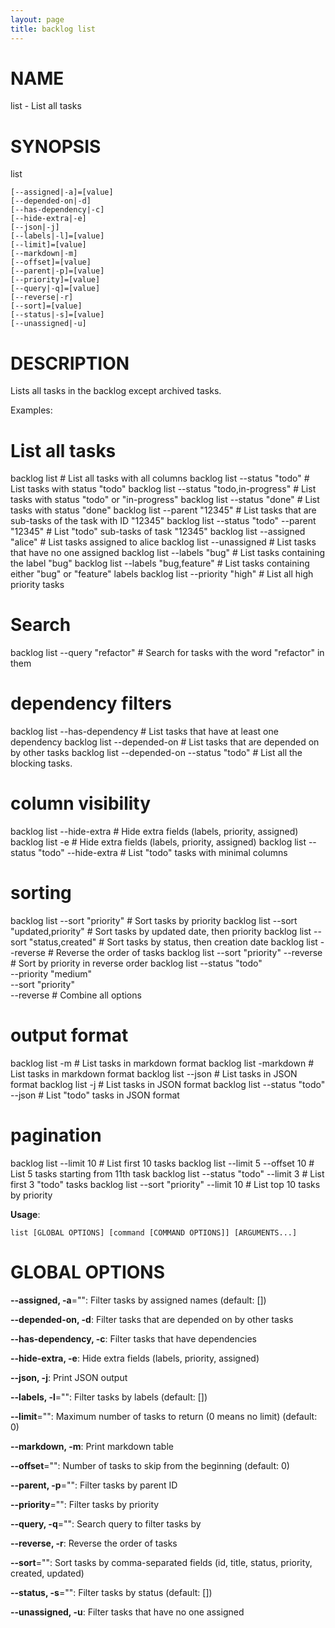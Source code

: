 ```yaml
---
layout: page
title: backlog list
---
```


# NAME

list - List all tasks

# SYNOPSIS

list

```
[--assigned|-a]=[value]
[--depended-on|-d]
[--has-dependency|-c]
[--hide-extra|-e]
[--json|-j]
[--labels|-l]=[value]
[--limit]=[value]
[--markdown|-m]
[--offset]=[value]
[--parent|-p]=[value]
[--priority]=[value]
[--query|-q]=[value]
[--reverse|-r]
[--sort]=[value]
[--status|-s]=[value]
[--unassigned|-u]
```

# DESCRIPTION

Lists all tasks in the backlog except archived tasks.

Examples:

# List all tasks
backlog list                                    # List all tasks with all columns
backlog list --status "todo"                    # List tasks with status "todo"
backlog list --status "todo,in-progress"        # List tasks with status "todo" or "in-progress"
backlog list --status "done"                    # List tasks with status "done"
backlog list --parent "12345"                   # List tasks that are sub-tasks of the task with ID "12345"
backlog list --status "todo" --parent "12345"   # List "todo" sub-tasks of task "12345"
backlog list --assigned "alice"                 # List tasks assigned to alice
backlog list --unassigned                       # List tasks that have no one assigned
backlog list --labels "bug"                     # List tasks containing the label "bug"
backlog list --labels "bug,feature"             # List tasks containing either "bug" or "feature" labels
backlog list --priority "high"                  # List all high priority tasks

# Search
backlog list --query "refactor"                 # Search for tasks with the word "refactor" in them

# dependency filters
backlog list --has-dependency                   # List tasks that have at least one dependency
backlog list --depended-on                      # List tasks that are depended on by other tasks
backlog list --depended-on --status "todo"      # List all the blocking tasks.

# column visibility
backlog list --hide-extra                       # Hide extra fields (labels, priority, assigned)
backlog list -e                                 # Hide extra fields (labels, priority, assigned)
backlog list --status "todo" --hide-extra       # List "todo" tasks with minimal columns

# sorting
backlog list --sort "priority"                  # Sort tasks by priority
backlog list --sort "updated,priority"          # Sort tasks by updated date, then priority
backlog list --sort "status,created"            # Sort tasks by status, then creation date
backlog list --reverse                          # Reverse the order of tasks
backlog list --sort "priority" --reverse        # Sort by priority in reverse order
backlog list --status "todo" \
    --priority "medium"  \
    --sort "priority"    \
    --reverse                               # Combine all options

# output format
backlog list -m                                 # List tasks in markdown format
backlog list -markdown                          # List tasks in markdown format
backlog list --json                             # List tasks in JSON format
backlog list -j                                 # List tasks in JSON format
backlog list --status "todo" --json             # List "todo" tasks in JSON format

# pagination
backlog list --limit 10                         # List first 10 tasks
backlog list --limit 5 --offset 10              # List 5 tasks starting from 11th task
backlog list --status "todo" --limit 3          # List first 3 "todo" tasks
backlog list --sort "priority" --limit 10       # List top 10 tasks by priority


**Usage**:

```
list [GLOBAL OPTIONS] [command [COMMAND OPTIONS]] [ARGUMENTS...]
```

# GLOBAL OPTIONS

**--assigned, -a**="": Filter tasks by assigned names (default: [])

**--depended-on, -d**: Filter tasks that are depended on by other tasks

**--has-dependency, -c**: Filter tasks that have dependencies

**--hide-extra, -e**: Hide extra fields (labels, priority, assigned)

**--json, -j**: Print JSON output

**--labels, -l**="": Filter tasks by labels (default: [])

**--limit**="": Maximum number of tasks to return (0 means no limit) (default: 0)

**--markdown, -m**: Print markdown table

**--offset**="": Number of tasks to skip from the beginning (default: 0)

**--parent, -p**="": Filter tasks by parent ID

**--priority**="": Filter tasks by priority

**--query, -q**="": Search query to filter tasks by

**--reverse, -r**: Reverse the order of tasks

**--sort**="": Sort tasks by comma-separated fields (id, title, status, priority, created, updated)

**--status, -s**="": Filter tasks by status (default: [])

**--unassigned, -u**: Filter tasks that have no one assigned

